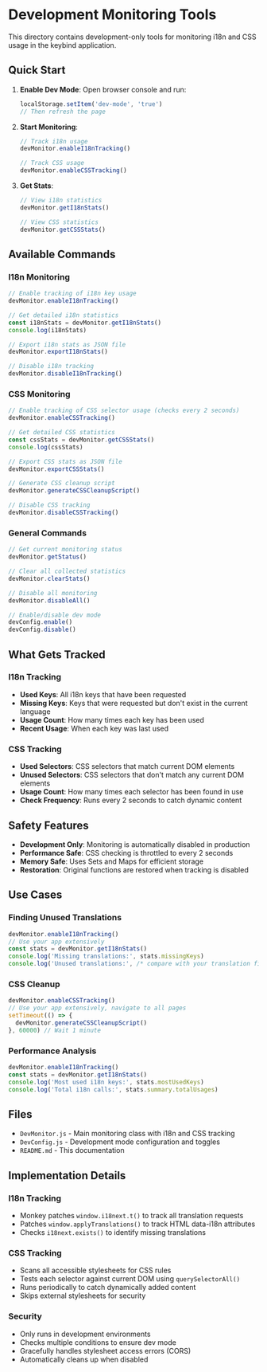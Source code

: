 # Development Monitoring Tools

This directory contains development-only tools for monitoring i18n and CSS usage in the keybind application.

## Quick Start

1. **Enable Dev Mode**: Open browser console and run:
   ```javascript
   localStorage.setItem('dev-mode', 'true')
   // Then refresh the page
   ```

2. **Start Monitoring**: 
   ```javascript
   // Track i18n usage
   devMonitor.enableI18nTracking()
   
   // Track CSS usage  
   devMonitor.enableCSSTracking()
   ```

3. **Get Stats**:
   ```javascript
   // View i18n statistics
   devMonitor.getI18nStats()
   
   // View CSS statistics
   devMonitor.getCSSStats()
   ```

## Available Commands

### I18n Monitoring
```javascript
// Enable tracking of i18n key usage
devMonitor.enableI18nTracking()

// Get detailed i18n statistics
const i18nStats = devMonitor.getI18nStats()
console.log(i18nStats)

// Export i18n stats as JSON file
devMonitor.exportI18nStats()

// Disable i18n tracking
devMonitor.disableI18nTracking()
```

### CSS Monitoring
```javascript
// Enable tracking of CSS selector usage (checks every 2 seconds)
devMonitor.enableCSSTracking()

// Get detailed CSS statistics
const cssStats = devMonitor.getCSSStats()
console.log(cssStats)

// Export CSS stats as JSON file
devMonitor.exportCSSStats()

// Generate CSS cleanup script
devMonitor.generateCSSCleanupScript()

// Disable CSS tracking
devMonitor.disableCSSTracking()
```

### General Commands
```javascript
// Get current monitoring status
devMonitor.getStatus()

// Clear all collected statistics
devMonitor.clearStats()

// Disable all monitoring
devMonitor.disableAll()

// Enable/disable dev mode
devConfig.enable()
devConfig.disable()
```

## What Gets Tracked

### I18n Tracking
- **Used Keys**: All i18n keys that have been requested
- **Missing Keys**: Keys that were requested but don't exist in the current language
- **Usage Count**: How many times each key has been used
- **Recent Usage**: When each key was last used

### CSS Tracking
- **Used Selectors**: CSS selectors that match current DOM elements
- **Unused Selectors**: CSS selectors that don't match any current DOM elements
- **Usage Count**: How many times each selector has been found in use
- **Check Frequency**: Runs every 2 seconds to catch dynamic content

## Safety Features

- **Development Only**: Monitoring is automatically disabled in production
- **Performance Safe**: CSS checking is throttled to every 2 seconds
- **Memory Safe**: Uses Sets and Maps for efficient storage
- **Restoration**: Original functions are restored when tracking is disabled

## Use Cases

### Finding Unused Translations
```javascript
devMonitor.enableI18nTracking()
// Use your app extensively
const stats = devMonitor.getI18nStats()
console.log('Missing translations:', stats.missingKeys)
console.log('Unused translations:', /* compare with your translation files */)
```

### CSS Cleanup
```javascript
devMonitor.enableCSSTracking()
// Use your app extensively, navigate to all pages
setTimeout(() => {
  devMonitor.generateCSSCleanupScript()
}, 60000) // Wait 1 minute
```

### Performance Analysis
```javascript
devMonitor.enableI18nTracking()
const stats = devMonitor.getI18nStats()
console.log('Most used i18n keys:', stats.mostUsedKeys)
console.log('Total i18n calls:', stats.summary.totalUsages)
```

## Files

- `DevMonitor.js` - Main monitoring class with i18n and CSS tracking
- `DevConfig.js` - Development mode configuration and toggles
- `README.md` - This documentation

## Implementation Details

### I18n Tracking
- Monkey patches `window.i18next.t()` to track all translation requests
- Patches `window.applyTranslations()` to track HTML data-i18n attributes
- Checks `i18next.exists()` to identify missing translations

### CSS Tracking
- Scans all accessible stylesheets for CSS rules
- Tests each selector against current DOM using `querySelectorAll()`
- Runs periodically to catch dynamically added content
- Skips external stylesheets for security

### Security
- Only runs in development environments
- Checks multiple conditions to ensure dev mode
- Gracefully handles stylesheet access errors (CORS)
- Automatically cleans up when disabled